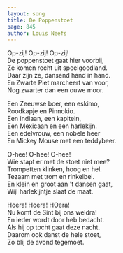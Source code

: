```yaml
---
layout: song
title: De Poppenstoet
page: 845
author: Louis Neefs
---
```


Op-zij! Op-zij! Op-zij!  
De poppenstoet gaat hier voorbij,  
Ze komen recht uit speelgoedland.  
Daar zijn ze, dansend hand in hand.  
En Zwarte Piet marcheert van voor,  
Nog zwarter dan een ouwe moor.  

Een Zeeuwse boer, een eskimo,  
Roodkapje en Pinnokio.  
Een indiaan, een kapitein,  
Een Mexicaan en een harlekijn.  
Een edelvrouw, een nobele heer  
En Mickey Mouse met een teddybeer.  

O-hee! O-hee! O-hee!  
Wie stapt er met de stoet niet mee?  
Trompetten klinken, hoog en hel.  
Tezaam met trom en rinkelbel.  
En klein en groot aan 't dansen gaat,  
Wijl harlekijntje slaat de maat.  

Hoera! Hoera! HOera!   
Nu komt de Sint bij ons weldra!  
En ieder wordt door heb bedacht.  
Als hij op tocht gaat deze nacht.  
Daarom ook danst de hele stoet,  
Zo blij de avond tegemoet.  
